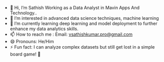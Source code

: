 - 👋 Hi, I’m Sathish Working as a Data Analyst in Mavin Apps And Technology..
- 👀 I’m interested in advanced data science techniques, machine learning
- 🌱 I’m currently learning deep learning and model deployment to further enhance my data analytics skills.
- 📫 How to reach me : Email: vsathishkumar.pro@gmail.com
- 😄 Pronouns: He/Him
- ⚡ Fun fact: I can analyze complex datasets but still get lost in a simple board game! 🎲

<!---
Sathish-analyst/Sathish-analyst is a ✨ special ✨ repository because its `README.md` (this file) appears on your GitHub profile.
You can click the Preview link to take a look at your changes.
--->
